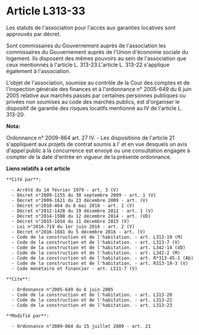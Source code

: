 # Article L313-33

Les statuts de l'association pour l'accès aux garanties locatives sont approuvés par décret. 

Sont commissaires du Gouvernement auprès de l'association les commissaires du Gouvernement auprès de l'Union d'économie
sociale du logement. Ils disposent des mêmes pouvoirs au sein de l'association que ceux mentionnés à l'article L.
313-23.L'article L. 313-22 s'applique également à l'association.

L'objet de l'association, soumise au contrôle de la Cour des comptes et de l'inspection générale des finances et à
l'ordonnance n° 2005-649 du 6 juin 2005 relative aux marchés passés par certaines personnes publiques ou privées non soumises
au code des marchés publics, est d'organiser le dispositif de garantie des risques locatifs mentionné au IV de l'article L.
313-20.

**Nota:**

Ordonnance n° 2009-864 art. 27 IV. - Les dispositions de l'article 21 s'appliquent aux projets de contrat soumis à l' et en
vue desquels un avis d'appel public à la concurrence est envoyé ou une consultation engagée à compter de la date d'entrée en
vigueur de la présente ordonnance.

**Liens relatifs à cet article**

	**Cité par**:

	  - Arrêté du 14 février 1979 - art. 3 (V)
	  - Décret n°2009-1155 du 30 septembre 2009 - art. 1 (V)
	  - Décret n°2009-1621 du 23 décembre 2009 - art. (V)
	  - Décret n°2010-464 du 6 mai 2010 - art. 1 (V)
	  - Décret n°2012-1428 du 19 décembre 2012 - art. 1 (V)
	  - Décret n°2014-1500 du 12 décembre 2014 - art. (VD)
	  - Décret n°2015-1654 du 11 décembre 2015 (V)
	  - Loi n°2016-719 du 1er juin 2016 - art. 2 (V)
	  - Décret n°2016-1681 du 5 décembre 2016 - art. (V)
	  - Code de la construction et de l'habitation. - art. L313-19 (M)
	  - Code de la construction et de l'habitation. - art. L313-7 (V)
	  - Code de la construction et de l'habitation. - art. L342-14 (VD)
	  - Code de la construction et de l'habitation. - art. L342-2 (M)
	  - Code de la construction et de l'habitation. - art. R*313-45-1 (Ab)
	  - Code de la construction et de l'habitation. - art. R313-19-3 (V)
	  - Code monétaire et financier - art. L511-7 (V)

	**Cite**:

	  - Ordonnance n°2005-649 du 6 juin 2005
	  - Code de la construction et de l'habitation. - art. L313-20
	  - Code de la construction et de l'habitation. - art. L313-22
	  - Code de la construction et de l'habitation. - art. L313-23

	**Modifié par**:

	  - Ordonnance n°2009-864 du 15 juillet 2009 - art. 21
